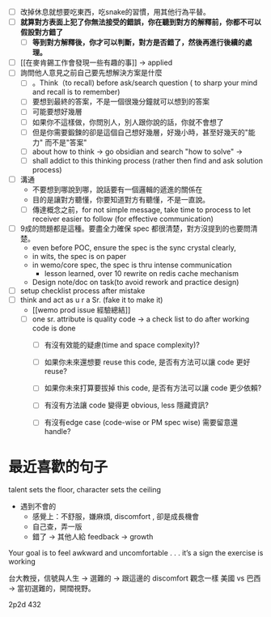 
- [ ] 改掉休息就想要吃東西，吃snake的習慣，用其他行為平替。
- [ ] **就算對方表面上犯了你無法接受的錯誤，你在聽到對方的解釋前，你都不可以假設對方錯了**
	- [ ] **等到對方解釋後，你才可以判斷，對方是否錯了，然後再進行後續的處理。**
- [ ] [[在麥肯錫工作會發現一些有趣的事]] -> applied
- [ ] 詢問他人意見之前自己要先想解決方案是什麼
	- [ ] 。Think（to recall) before ask/search question ( to sharp your mind and recall is to remember)  
	- [ ] 要想到最終的答案，不是一個很幾分鐘就可以想到的答案
	- [ ] 可能要想好幾層
	- [ ] 如果你不這樣做，你問別人，別人跟你說的話，你就不會想了
	- [ ] 但是你需要鍛鍊的卻是這個自己想好幾層，好幾小時，甚至好幾天的"能力" 而不是"答案"
	- [ ] about how to think -> go obsidian and search "how to solve" -> 
	- [ ] shall addict to this thinking process (rather then find and ask solution process)
- [ ] 溝通
	- 不要想到哪說到哪，說話要有一個邏輯的遞進的關係在
	- 目的是讓對方聽懂，你要知道對方有聽懂，不是一直說。
	- [ ] 傳達概念之前，for not simple message, take time to process to let receiver easier to follow  (for effective communication)
- [ ] 9成的問題都是這種。要盡全力確保 spec 都很清楚，對方沒提到的也要問清楚。
	- even before POC, ensure the spec is the sync crystal clearly, 
	- in wits, the spec is on paper
	- in wemo/core spec, the spec is thru intense communication
		- lesson learned, over 10 rewrite on redis cache mechanism
	- Design note/doc on task(to avoid rework and practice design)
- [ ] setup checklist process after mistake
- [ ] think and act as u r a Sr. (fake it to make it)
	- [[wemo prod issue 經驗總結]]
	- [ ] one sr. attribute is quality code 
	-> a check list to do after working code is done
		- [ ] 有沒有效能的疑慮(time and space complexity)?
		- [ ] 如果你未來還想要 reuse this code, 是否有方法可以讓 code 更好reuse?
		- [ ] 如果你未來打算要拔掉 this code, 是否有方法可以讓 code 更少依賴?
		- [ ] 有沒有方法讓 code 變得更 obvious, less 隱藏資訊?
		- [ ] 有沒有edge case (code-wise or PM spec wise) 需要留意還handle?





# 最近喜歡的句子

talent sets the floor,  character sets the ceiling


- 遇到不會的
  - 感覺上：不舒服，嫌麻煩, discomfort , 卻是成長機會
  - 自己查，弄一版
  - 錯了 → 其他人給 feedback → growth


Your goal is to feel awkward and uncomfortable . . . it’s a sign the exercise is working



台大教授，信號與人生 → 選難的 → 跟這邊的 discomfort 觀念一樣
美國 vs 巴西 → 當初選難的，開闊視野。



2p2d  432
